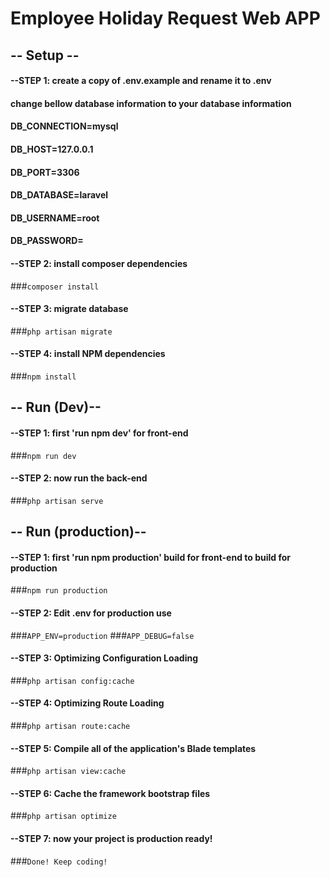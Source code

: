 # Employee Holiday Request Web APP

## -- Setup --
#### --STEP 1: create a copy of .env.example and rename it to .env

#### change bellow database information to your database information
#### DB_CONNECTION=mysql<br />
#### DB_HOST=127.0.0.1<br />
#### DB_PORT=3306<br />
#### DB_DATABASE=laravel<br />
#### DB_USERNAME=root<br />
#### DB_PASSWORD=<br />

#### --STEP 2: install composer dependencies
###<code>composer install</code>

#### --STEP 3: migrate database
###<code>php artisan migrate</code>

#### --STEP 4: install NPM dependencies
###<code>npm install</code>


## -- Run (Dev)--
#### --STEP 1: first 'run npm dev' for front-end
###<code>npm run dev</code>

#### --STEP 2: now run the back-end
###<code>php artisan serve</code>

## -- Run (production)--
#### --STEP 1: first 'run npm production' build for front-end to build for production 
###<code>npm run production</code>

#### --STEP 2: Edit .env for production use
###<code>APP_ENV=production</code>
###<code>APP_DEBUG=false</code>

#### --STEP 3: Optimizing Configuration Loading
###<code>php artisan config:cache</code>

#### --STEP 4: Optimizing Route Loading
###<code>php artisan route:cache</code>

#### --STEP 5: Compile all of the application's Blade templates
###<code>php artisan view:cache</code>

#### --STEP 6: Cache the framework bootstrap files
###<code>php artisan optimize</code>

#### --STEP 7: now your project is production ready!
###<code>Done! Keep coding!</code>

